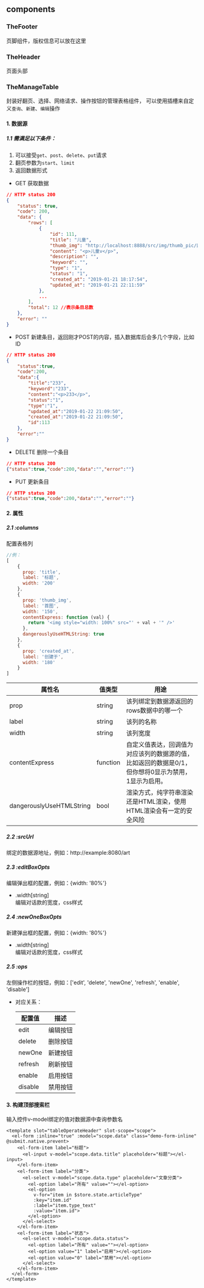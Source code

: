 ## components
### TheFooter
页脚组件，版权信息可以放在这里
### TheHeader
页面头部
### TheManageTable
封装好翻页、选择、网络请求、操作按钮的管理表格组件，
可以使用插槽来自定义`查询`、`新建`、`编辑`操作

#### 1. 数据源
##### 1.1 需满足以下条件：
1. 可以接受`get`、`post`、`delete`、`put`请求
2. 翻页参数为`start`、`limit`
3. 返回数据形式
* GET 获取数据
``` JSON
// HTTP status 200
{
    "status": true,
    "code": 200,
    "data": {
        "rows": [
            {
                "id": 111,
                "title": "儿童",
                "thumb_img": "http://localhost:8888/src/img/thumb_pic/数据库设计v1.0.jpg",
                "content": "<p>儿童v</p>",
                "description": "",
                "keyword": "",
                "type": "1",
                "status": "1",
                "created_at": "2019-01-21 18:17:54",
                "updated_at": "2019-01-21 22:11:59"
            },
            ...
        ],
        "total": 12 //表示条目总数
    },
    "error": ""
}
```
* POST 新建条目，返回刚才POST的内容，插入数据库后会多几个字段，比如ID
    
``` JSON
// HTTP status 200
{
    "status":true,
    "code":200,
    "data":{
        "title":"233",
        "keyword":"233",
        "content":"<p>233</p>",
        "status":"1",
        "type":"1",
        "updated_at":"2019-01-22 21:09:50",
        "created_at":"2019-01-22 21:09:50",
        "id":113
    },
    "error":""
}
```
* DELETE 删除一个条目
    
``` JSON
// HTTP status 200
{"status":true,"code":200,"data":"","error":""}
```

* PUT 更新条目
    
``` JSON
// HTTP status 200
{"status":true,"code":200,"data":"","error":""}
```


#### 2. 属性
##### 2.1 :columns
配置表格列
``` JavaScript
//例：
[
    {
      prop: 'title',
      label: '标题',
      width: '200'
    },
    {
      prop: 'thumb_img',
      label: '首图',
      width: '150',
      contentExpress: function (val) {
        return '<img style="width: 100%" src="' + val + '" />'
      },
      dangerouslyUseHTMLString: true
    },
    {
      prop: 'created_at',
      label: '创建于',
      width: '180'
    }
]
```
属性名                       | 值类型     | 用途 
------                      |--------   |------
prop                        |string     |该列绑定到数据源返回的rows数据中的哪一个
label                       |string     |该列的名称
width                       |string     |该列宽度
contentExpress              |function   |自定义值表达，回调值为对应该列的数据源的值，比如返回的数据是0/1，但你想将0显示为禁用，1显示为启用。
dangerouslyUseHTMLString    |bool       |渲染方式，纯字符串渲染还是HTML渲染，使用HTML渲染会有一定的安全风险

##### 2.2 :srcUrl
绑定的数据源地址，例如：http://example:8080/art

##### 2.3 :editBoxOpts
编辑弹出框的配置，例如：{width: '80%'}
* .width[string]    
    编辑对话款的宽度，css样式
##### 2.4 :newOneBoxOpts
新建弹出框的配置，例如：{width: '80%'}
* .width[string]    
    编辑对话款的宽度，css样式
##### 2.5 :ops
左侧操作栏的按钮，例如：['edit', 'delete', 'newOne', 'refresh', 'enable', 'disable']
* 对应关系：   
  
    配置值  | 描述 
    --------|-------
    edit    |编辑按钮
    delete  |删除按钮
    newOne  |新建按钮
    refresh |刷新按钮
    enable  |启用按钮
    disable |禁用按钮
    
#### 3. 构建顶部搜索栏
输入控件v-model绑定的值对数据源中查询参数名
``` Vue
<template slot="tableOperateHeader" slot-scope="scope">
  <el-form :inline="true" :model="scope.data" class="demo-form-inline" @submit.native.prevent>
    <el-form-item label="标题">
      <el-input v-model="scope.data.title" placeholder="标题"></el-input>
    </el-form-item>
    <el-form-item label="分类">
      <el-select v-model="scope.data.type" placeholder="文章分类">
        <el-option label="所有" value=""></el-option>
        <el-option
          v-for="item in $store.state.articleType"
          :key="item.id"
          :label="item.type_text"
          :value="item.id">
        </el-option>
      </el-select>
    </el-form-item>
    <el-form-item label="状态">
      <el-select v-model="scope.data.status">
        <el-option label="所有" value=""></el-option>
        <el-option value="1" label="启用"></el-option>
        <el-option value="0" label="禁用"></el-option>
      </el-select>
    </el-form-item>
  </el-form>
</template>
```

